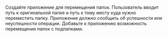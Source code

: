 Создайте приложение для перемещения папок. 
Пользователь вводит путь к оригинальной папке и путь к тому месту куда нужно переместить папку. 
Приложение должно сообщить об успешности или неуспешности операции.
Добавьте к приложению возможность перемещения папок с подпапками.
